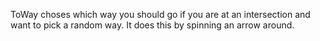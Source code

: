 ToWay choses which way you should go if you are at an intersection and want to pick a random way. It does this by spinning an arrow around.